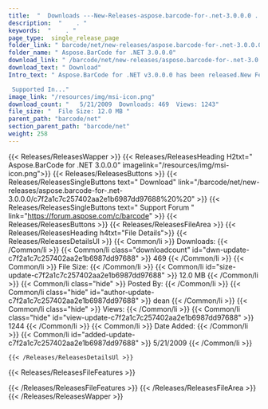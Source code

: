 ```yaml
---
title:  "  Downloads ---New-Releases-aspose.barcode-for-.net-3.0.0.0 . " 
description:  "    . " 
keywords:  "    . " 
page_type:  single_release_page
folder_link: " barcode/net/new-releases/aspose.barcode-for-.net-3.0.0.0/"
folder_name: " Aspose.BarCode for .NET 3.0.0.0"
download_link: " /barcode/net/new-releases/aspose.barcode-for-.net-3.0.0.0/c7f2a1c7c257402aa2e1b6987dd97688"
download_text: " Download"
Intro_text: " Aspose.BarCode for .NET v3.0.0.0 has been released.New Features

 Supported In..."
image_link: "/resources/img/msi-icon.png"
download_count: "   5/21/2009  Downloads: 469  Views: 1243"
file_size: "  File Size: 12.0 MB "
parent_path: "barcode/net"
section_parent_path: "barcode/net"
weight: 258 
---
```


{{< Releases/ReleasesWapper >}}
  {{< Releases/ReleasesHeading H2txt=" Aspose.BarCode for .NET 3.0.0.0" imagelink="/resources/img/msi-icon.png">}}
  {{< Releases/ReleasesButtons >}}
    {{< Releases/ReleasesSingleButtons text=" Download" link="/barcode/net/new-releases/aspose.barcode-for-.net-3.0.0.0/c7f2a1c7c257402aa2e1b6987dd97688%20%20" >}}
    {{< Releases/ReleasesSingleButtons text=" Support Forum " link="https://forum.aspose.com/c/barcode" >}}
  {{< Releases/ReleasesButtons >}}
  {{< Releases/ReleasesFileArea >}}
    {{< Releases/ReleasesHeading h4txt="File Details">}}
    {{< Releases/ReleasesDetailsUl >}}
            {{< Common/li  >}} Downloads: {{< /Common/li >}} 
      {{< Common/li class="downloadcount" id="dwn-update-c7f2a1c7c257402aa2e1b6987dd97688" >}} 469 {{< /Common/li >}} 
      {{< Common/li  >}} File Size: {{< /Common/li >}} 
      {{< Common/li id="size-update-c7f2a1c7c257402aa2e1b6987dd97688" >}} 12.0 MB {{< /Common/li >}} 
      {{< Common/li  class="hide" >}} Posted By: {{< /Common/li >}} 
      {{< Common/li class="hide" id="author-update-c7f2a1c7c257402aa2e1b6987dd97688" >}} dean {{< /Common/li >}} 
      {{< Common/li class="hide"  >}} Views: {{< /Common/li >}} 
      {{< Common/li class="hide" id="view-update-c7f2a1c7c257402aa2e1b6987dd97688" >}} 1244 {{< /Common/li >}} 
      {{< Common/li  >}} Date Added: {{< /Common/li >}} 
      {{< Common/li id="added-update-c7f2a1c7c257402aa2e1b6987dd97688" >}} 5/21/2009 {{< /Common/li >}} 

    {{< /Releases/ReleasesDetailsUl >}}

  {{< Releases/ReleasesFileFeatures >}}
      
  {{< /Releases/ReleasesFileFeatures >}}
 {{< /Releases/ReleasesFileArea >}}
{{< /Releases/ReleasesWapper >}}


